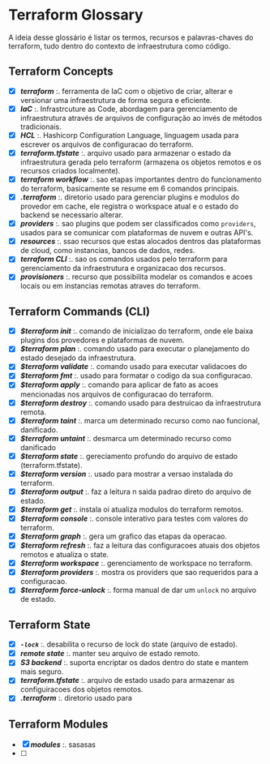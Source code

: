# Terraform Glossary
A ideia desse glossário é listar os termos, recursos e palavras-chaves do terraform, tudo dentro do contexto de infraestrutura como código.

## Terraform Concepts
- [x] ***terraform*** :. ferramenta de IaC com o objetivo de criar, alterar e versionar uma infraestrutura de forma segura e eficiente.
- [x] ***IaC*** :. Infrastrcuture as Code, abordagem para gerenciamento de infraestrutura através de arquivos de configuração ao invés de métodos tradicionais.
- [x] ***HCL*** :. Hashicorp Configuration Language, linguagem usada para escrever os arquivos de configuracao do terraform.
- [x] ***terraform.tfstate*** :. arquivo usado para armazenar o estado da infraestrutura gerada pelo terraform (armazena os objetos remotos e os recursos criados localmente).
- [x] ***terraform workflow*** :. sao etapas importantes dentro do funcionamento do terraform, basicamente se resume em 6 comandos principais.
- [x] ***.terraform*** :. diretorio usado para gerenciar plugins e modulos do provedor em cache, ele registra o workspace atual e o estado do backend se necessario alterar.
- [x] ***providers*** :. sao plugins que podem ser classificados como `providers`, usados para se comunicar com plataformas de nuvem e outras API's.
- [x] ***resources*** :. ssao recursos que estas alocados dentros das plataformas de cloud, como instancias, bancos de dados, redes.
- [x] ***terraform CLI*** :. sao os comandos usados pelo terraform para gerenciamento da infraestrutura e organizacao dos recursos.
- [x] ***provisioners*** :. recurso que possibilita modelar os comandos e acoes locais ou em instancias remotas atraves do terraform.

## Terraform Commands (CLI)
- [x] ***$terraform init*** :. comando de inicializao do terraform, onde ele baixa plugins dos provedores e plataformas de nuvem.
- [x] ***$terraform plan*** :. comando usado para executar o planejamento do estado desejado da infraestrutura.
- [x] ***$terraform validate*** :. comando usado para executar validacoes do
- [x] ***$terraform fmt*** :. usado para formatar o codigo da sua configuracao.
- [x] ***$terraform apply*** :. comando para aplicar de fato as acoes mencionadas nos arquivos de configuracao do terraform.
- [x] ***$terraform destroy*** :. comando usado para destruicao da infraestrutura remota.
- [x] ***$terraform taint*** :. marca um determinado recurso como nao funcional, danificado.
- [x] ***$terraform untaint*** :. desmarca um determinado recurso como danificado
- [x] ***$terraform state*** :. gereciamento profundo do arquivo de estado (terraform.tfstate).
- [x] ***$terraform version*** :. usado para mostrar a versao instalada do terraform.
- [x] ***$terraform output*** :. faz a leitura n saida padrao direto do arquivo de estado.
- [x] ***$terraform get*** :. instala oi atualiza modulos do terraform remotos.
- [x] ***$terraform console*** :. console interativo para testes com valores do terraform.
- [x] ***$terraform graph*** :. gera um grafico das etapas da operacao.
- [x] ***$terraform refresh*** :. faz a leitura das configuracoes atuais dos objetos remotos e atualiza o state.
- [x] ***$terraform workspace*** :. gerenciamento de workspace no terraform.
- [x] ***$terraform providers*** :. mostra os providers que sao requeridos para a configuracao.
- [x] ***$terraform force-unlock*** :. forma manual de dar um `unlock` no arquivo de estado.

## Terraform State
- [x] ***`-lock`*** :. desabilita o recurso de lock do state (arquivo de estado).
- [x] ***remote state*** :. manter seu arquivo de estado remoto.
- [x] ***S3 backend*** :. suporta encriptar os dados dentro do state e mantem mais seguro.
- [x] ***terraform.tfstate*** :. arquivo de estado usado para armazenar as configuiracoes dos objetos remotos.
- [x] ***.terraform*** :. diretorio  usado para

## Terraform Modules
- [x] ***modules*** :. sasasas
- [ ] 

